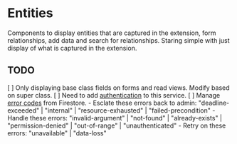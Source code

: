 # Entities

Components to display entities that are captured in the extension, form relationships, add data and search for relationships. Staring simple with just display of what is captured in the extension.

## TODO
[ ] Only displaying base class fields on forms and read views. Modify based on super class.
[ ] Need to add [authentication]( https://stackoverflow.com/questions/44928646/angularfire-firebase-checking-the-authentication-state) to this service.
[ ] Manage [error codes](https://firebase.google.com/docs/reference/js/firebase.firestore#firestoreerrorcode) from Firestore.
    - Esclate these errors back to admin: "deadline-exceeded" | "internal" | "resource-exhausted" | "failed-precondition"
    - Handle these errors: "invalid-argument" | "not-found" | "already-exists" | "permission-denied"  | "out-of-range" | "unauthenticated"
    - Retry on these errors: "unavailable" | "data-loss" 
